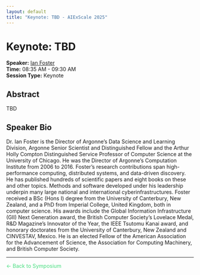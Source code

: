 ```yaml
---
layout: default
title: "Keynote: TBD - AIExScale 2025"
---
```


# Keynote: TBD

**Speaker:** [Ian Foster](/speakers/ian-foster)  
**Time:** 08:35 AM - 09:30 AM  
**Session Type:** Keynote

## Abstract

TBD

## Speaker Bio

Dr. Ian Foster is the Director of Argonne’s Data Science and Learning Division, Argonne Senior Scientist and Distinguished Fellow and the Arthur Holly Compton Distinguished Service Professor of Computer Science at the University of Chicago. He was the Director of Argonne’s Computation Institute from 2006 to 2016. Foster’s research contributions span high-performance computing, distributed systems, and data-driven discovery. He has published hundreds of scientific papers and eight books on these and other topics. Methods and software developed under his leadership underpin many large national and international cyberinfrastructures. Foster received a BSc (Hons I) degree from the University of Canterbury, New Zealand, and a PhD from Imperial College, United Kingdom, both in computer science. His awards include the Global Information Infrastructure (GII) Next Generation award, the British Computer Society’s Lovelace Medal, R&D Magazine’s Innovator of the Year, the IEEE Tsutomu Kanai award, and honorary doctorates from the University of Canterbury, New Zealand and CINVESTAV, Mexico. He is an elected Fellow of the American Association for the Advancement of Science, the Association for Computing Machinery, and British Computer Society.

---

<a href="/" style="color: #4ade80; text-decoration: none;">← Back to Symposium</a> 